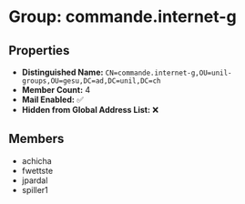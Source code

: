 # Group: commande.internet-g

## Properties

- **Distinguished Name:** `CN=commande.internet-g,OU=unil-groups,OU=gesu,DC=ad,DC=unil,DC=ch`
- **Member Count:** 4
- **Mail Enabled:** ✅
- **Hidden from Global Address List:** ❌

## Members

- achicha
- fwettste
- jpardal
- spiller1
